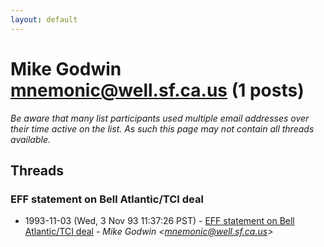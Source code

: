 ```yaml
---
layout: default
---
```


# Mike Godwin <mnemonic@well.sf.ca.us> (1 posts)

_Be aware that many list participants used multiple email addresses over their time active on the list. As such this page may not contain all threads available._

## Threads

### EFF statement on Bell Atlantic/TCI deal
+ 1993-11-03 (Wed, 3 Nov 93 11:37:26 PST) - [EFF statement on Bell Atlantic/TCI deal](/archive/1993/11/47f64fdc68fe4060edd11413b8c9f7781215d3c3f7a3241f07dec1f633f4cd89) - _Mike Godwin \<mnemonic@well.sf.ca.us\>_

